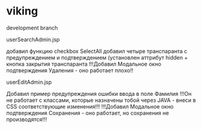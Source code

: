 viking
======

development branch

userSearchAdmin.jsp

добавил функцию checkbox SelectAll
добавил четыре транспаранта с предупреждением и подтверждением (установлен аттрибут hidden + кнопка закрытия транспаранта
!!!Добавил Модальное окно подтверждения Удаления - оно работает плохо!!



userEditAdmin.jsp

Добавил пример предупреждения ошибки ввода в поле Фамилия 
!!!Он не работает с классами, которые назначены тобой через JAVA - внеси в CSS соответствующие изменения!!!
!!!Добавил Модальное окно подтверждения Сохранения - оно работает, но сохранения не производятся!!!